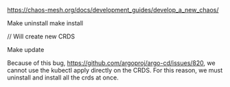 https://chaos-mesh.org/docs/development_guides/develop_a_new_chaos/


Make uninstall 
make install

// Will create new CRDS

Make update 

Because of this bug, https://github.com/argoproj/argo-cd/issues/820, we cannot
use the kubectl apply directly on the CRDS. For this reason, we must uninstall and install all the crds at once.